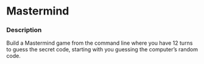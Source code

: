 # Mastermind

### Description
Build a Mastermind game from the command line where you have 12 turns 
to guess the secret code, starting with you guessing the computer’s 
random code.

